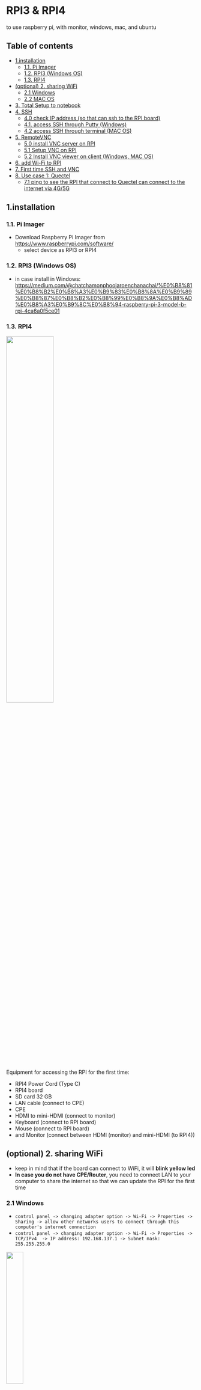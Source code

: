 # RPI3 & RPI4
to use raspberry pi, with monitor, windows, mac, and ubuntu

## Table of contents

<!-- toc -->

- [1.installation](#1installation)
  * [1.1. Pi Imager](#11-pi-imager)
  * [1.2. RPI3 (Windows OS)](#12-rpi3-windows-os)
  * [1.3. RPI4](#13-rpi4)
- [(optional) 2. sharing WiFi](#optional-2-sharing-wifi)
  * [2.1 Windows](#21-windows)
  * [2.2 MAC OS](#22-mac-os)
- [3. Total Setup to notebook](#3-total-setup-to-notebook)
- [4. SSH](#4-ssh)
  * [4.0 check IP address (so that can ssh to the RPI board)](#40-check-ip-address-so-that-can-ssh-to-the-rpi-board)
  * [4.1. access SSH through Putty (Windows)](#41-access-ssh-through-putty-windows)
  * [4.2 access SSH through terminal (MAC OS)](#42-access-ssh-through-terminal-mac-os)
- [5. RemoteVNC](#5-remotevnc)
  * [5.0 install VNC server on RPI](#50-install-vnc-server-on-rpi)
  * [5.1 Setup VNC on RPI](#51-setup-vnc-on-rpi)
  * [5.2 Install VNC viewer on client (Windows, MAC OS)](#52-install-vnc-viewer-on-client-windows-mac-os)
- [6. add Wi-Fi to RPI](#6-add-wi-fi-to-rpi)
- [7. First time SSH and VNC](#7-first-time-ssh-and-vnc)
- [8. Use case 1: Quectel](#8-use-case-1-quectel)
  * [7.1 ping to see the RPI that connect to Quectel can connect to the internet via 4G/5G](#71-ping-to-see-the-rpi-that-connect-to-quectel-can-connect-to-the-internet-via-4g5g)

<!-- tocstop -->

## 1.installation
### 1.1. Pi Imager
- Download Raspberry Pi Imager from https://www.raspberrypi.com/software/
    - select device as RPI3 or RPI4
### 1.2. RPI3 (Windows OS)
- in case install in Windows: https://medium.com/@chatchamonphoojaroenchanachai/%E0%B8%81%E0%B8%B2%E0%B8%A3%E0%B9%83%E0%B8%8A%E0%B9%89%E0%B8%87%E0%B8%B2%E0%B8%99%E0%B8%9A%E0%B8%AD%E0%B8%A3%E0%B9%8C%E0%B8%94-raspberry-pi-3-model-b-rpi-4ca6a0f5ce01
### 1.3. RPI4
<img src="https://github.com/pchat-imm/rpi3/assets/40858099/0552b5d9-acb5-483f-b4fb-3524ccfc9702" width="50%" height="50%"/> <br/> 
Equipment for accessing the RPI for the first time: 

- RPI4 Power Cord (Type C)
- RPI4 board
- SD card 32 GB
- LAN cable (connect to CPE)
- CPE
- HDMI to mini-HDMI (connect to monitor)
- Keyboard (connect to RPI board)
- Mouse (connect to RPI board)
- and Monitor (connect between HDMI (monitor) and mini-HDMI (to RPI4))

## (optional) 2. sharing WiFi
- keep in mind that if the board can connect to WiFi, it will **blink yellow led**
- **In case you do not have CPE/Router**, you need to connect LAN to your computer to share the internet so that we can update the RPI for the first time

### 2.1 Windows
- `control panel -> changing adapter option -> Wi-Fi -> Properties -> Sharing -> allow other networks users to connect through this computer's internet connection`
- `control panel -> changing adapter option -> Wi-Fi -> Properties -> TCP/IPv4 
    -> IP address: 192.168.137.1
    -> Subnet mask: 255.255.255.0`
<img src="https://github.com/pchat-imm/rpi3/assets/40858099/3d8f4c9a-287f-4431-8a7a-48449f931aa8" width="30%" height="30%"/>

### 2.2 MAC OS
- `setting -> WiFi -> TCP/IP: Using DHCP`
and if the connection turns out correct it will show like this
<img src="https://github.com/pchat-imm/rpi3/assets/40858099/cecee855-0056-4700-8d85-b2421ddcdfa0" width="40%" height="40%"/>
<img src="https://github.com/pchat-imm/rpi3/assets/40858099/c02f471f-ba30-4e7e-886e-e369172196ba" width="40%" height="40%"/>
 

## 3. Total Setup to notebook 
input: SD card, LAN to router, power adapter to computer \
<img src="https://github.com/pchat-imm/rpi3/assets/40858099/797e4f5e-98aa-4c91-8722-651dbcf5f473" width="50%" height="50%"/>

- Input: SD card, LAN to router, power adapter to computer
- This is not for first time using the RPI!!! 


## 4. SSH
### 4.0 check IP address (so that can ssh to the RPI board)
- in case your rpi is headless (no monitor), you can connect the rpi to the computer and try to find its ip address. \
```
>> arp -a
? (192.168.1.1) at 14:13:46:ae:3d:38 on en0 ifscope [ethernet]
? (192.168.1.33) at 8:54:bb:e5:18:b9 on en0 ifscope [ethernet]
? (192.168.1.36) at b8:27:eb:2a:da:e9 on en0 ifscope [ethernet]
mdns.mcast.net (224.0.0.251) at 1:0:5e:0:0:fb on en0 ifscope permanent [ethernet]
? (239.255.255.250) at 1:0:5e:7f:ff:fa on en0 ifscope permanent [ethernet]
```
and you may ping every address that is showing \
or tested in `ping raspberrypi.local` and see the address 
```
>> ping raspberrypi.local
PING raspberrypi.local (192.168.1.36): 56 data bytes
64 bytes from 192.168.1.36: icmp_seq=0 ttl=64 time=131.686 ms
64 bytes from 192.168.1.36: icmp_seq=1 ttl=64 time=10.251 ms
64 bytes from 192.168.1.36: icmp_seq=2 ttl=64 time=10.259 ms
64 bytes from 192.168.1.36: icmp_seq=3 ttl=64 time=10.597 ms
```
therefore, the raspberry pi connect to `192.168.1.36` \
when you have address, you can ssh to the rpi

### 4.1. access SSH through Putty (Windows)
<img src="https://github.com/pchat-imm/rpi3/assets/40858099/3d7644c3-a201-4d07-a4e8-b274008c912f" width="35%" height="35%"/>

- IP address: 192.168.1.36, Port: 22, SSH

### 4.2 access SSH through terminal (MAC OS)
my username is `chatchamon`, and password `12345678`
```
>> ssh chatchamon@192.168.1.36
chatchamon@192.168.1.36's password: 
Linux raspberrypi 6.1.21-v7+ #1642 SMP Mon Apr  3 17:20:52 BST 2023 armv7l

The programs included with the Debian GNU/Linux system are free software;
the exact distribution terms for each program are described in the
individual files in /usr/share/doc/*/copyright.

Debian GNU/Linux comes with ABSOLUTELY NO WARRANTY, to the extent
permitted by applicable law.
Last login: Thu Apr  4 08:01:31 2024
chatchamon@raspberrypi:~ $
```

## 5. RemoteVNC 
### 5.0 install VNC server on RPI
```
>> Sudo apt update
>> Sudo apt install realvnc-vnc-server
```
### 5.1 Setup VNC on RPI
in ssh (putty - Windows OS, terminal - MAC OS)
```
>> sudo raspi-config
```
<img src="https://github.com/pchat-imm/rpi3/assets/40858099/169b56dc-170d-4b66-b380-b6bc7574129c" width="40%" height="40%"/>

- `Interface options -> VNC -> enable`
- `Display options -> VNC Resolition -> (max) 1920x1080`
- may need to reboot the RPI through the SSH screen `sudo reboot`

### 5.2 Install VNC viewer on client (Windows, MAC OS)
- download: https://www.realvnc.com/en/connect/download/viewer/
- enter IP address of RPI 
<img src="https://github.com/pchat-imm/rpi3/assets/40858099/1860931d-45c8-4d74-8c62-1b61a7504a9b" width="45%" height="45%"/> 

- when enter the screen, enter username and password. `username: chatchamon, password = 12345678`
- The incomplete network won't show the top tap (including Wi-Fi, Bluetooth, and Battery display) 
<img src="https://github.com/pchat-imm/rpi3/assets/40858099/395a5cf1-d1ae-46ef-aa22-e15bbe3e1898" width="45%" height="45%"/>

- the correct RPI interface will include the top tab
    - can see IP address by hovering above the Wi-Fi icon, or see on VNC program
    - see VNC setup 
<img src="https://github.com/pchat-imm/rpi3/assets/40858099/e98cee5a-3cc5-48c9-95f1-d955f7317832" width="45%" height="45%"/>


## 6. add Wi-Fi to RPI
- change `wpa_supplicant.conf` file
```
chatchamon@raspberrypi:~ $ sudo cat /etc/wpa_supplicant/wpa_supplicant.conf 
```
- inside the wpa_supplicant.conf file
```
ctrl_interface=DIR=/var/run/wpa_supplicant GROUP=netdev
update_config=1
country=TH

network={
 ssid="<WiFi name>"
 psk="<WiFi password>"
 key_mgmt=WPA-PSK

 ssid=”<ssid name>”
 proto=RSN
 key_mgmt=WPA-EAP
 auth_alg=LEAP
 pairwise=CCMP
 group=CCMP
 eap=PEAP
 identity=”<EMPLOYER-ID> -> “your username”
 password=”PASSPHRASE” -> “your password”
 phase2=”auth=MSCHAPV2"
}
```
- (optional) Make the file only readable by root to protect sensitive information.
```
chmod 0600 /etc/wpa_supplicant/wpa_supplicant.conf
```
- Apply new config to the WLAN interface — or else reboot the system
```
wpa_cli -i wlan0 reconfigure
```

## 7. First time collect RPI IP for SSH and VNC
<img src="https://github.com/pchat-imm/rpi3/assets/40858099/19a324ce-2c98-4bff-bfb1-3855d1286cc0" width="50%" height="50%"/> <br/> 
need to have notebook and RPI in the same network, therefore both the laptop and rpi must connect to the same WiFi/LAN
- have CPE with SIM TRUE
- connect RPI and Notebook with WiFi from (the CPE w/SIM TRUE)
- collect IP address of the RPI which shown on the screen (the CPE w/SIM TRUE)
- Notebook VNC to RPI 

then change from commercial sim to other WiFi 
- connect RPI to WiFi
- see new RPI IP address on notebook's VNC
- change notebook to WiFi
- Notebook VNC to new RPI address



## 8. Use case 1: Quectel
![rpi-rpi_quectel](https://github.com/pchat-imm/rpi3/assets/40858099/99c22b8f-624c-4fc1-b2d1-575dd8af914f)
- make RPI connect to internet via 4G/5G using Quectel board. The end result is to be able to ping with 4G/5G using `AT command`, or `wwan0 interface`, or `VNC to the RPI` 
- see Quectel setup info at the repository: https://github.com/pchat-imm/quectel_rm510q_gl 

- see if the RPI can detect hardware connected
```
>> lsusb
Bus 001 Device 005: ID 2c7c:0800 Quectel Wireless Solutions Co., Ltd. RM510Q-GL
Bus 001 Device 004: ID 0424:7800 Microchip Technology, Inc. (formerly SMSC) 
Bus 001 Device 003: ID 0424:2514 Microchip Technology, Inc. (formerly SMSC) USB 2.0 Hub
Bus 001 Device 002: ID 0424:2514 Microchip Technology, Inc. (formerly SMSC) USB 2.0 Hub
Bus 001 Device 001: ID 1d6b:0002 Linux Foundation 2.0 root hub
```
- see if there have driver of the quectel hardware
```
>> lsusb -t
        |__ Port 1: Dev 3, If 0, Class=Hub, Driver=hub/3p, 480M
            |__ Port 1: Dev 4, If 0, Class=Vendor Specific Class, Driver=lan78xx, 480M
            |__ Port 3: Dev 5, If 0, Class=Vendor Specific Class, Driver=option, 480M
            |__ Port 3: Dev 5, If 1, Class=Vendor Specific Class, Driver=option, 480M
            |__ Port 3: Dev 5, If 2, Class=Vendor Specific Class, Driver=option, 480M
            |__ Port 3: Dev 5, If 3, Class=Vendor Specific Class, Driver=option, 480M
            |__ Port 3: Dev 5, If 4, Class=Vendor Specific Class, Driver=qmi_wwan, 480M
```
- get operating mode
```
>> sudo qmicli -d /dev/cdc-wdm0 --dms-get-operating-mode 
[/dev/cdc-wdm0] Operating mode retrieved:
	Mode: 'online'
	HW restricted: 'no'
```
- configure network interface
```
>> sudo ip link set wwan0 down
>> echo 'Y' | sudo tee /sys/class/net/wwan0/qmi/raw_ip
>> sudo ip link set wwan0 up
```
- check modem
```
>> sudo mmcli -L
    /org/freedesktop/ModemManager1/Modem/2 [Quectel] RM510Q-GL
```
- see modem info (check on `Status` section to see if it is already connect to the internet, and see the `Hardware` to check the interface)
```
>> sudo mmcli -m 2
```
- then enable the modem
```
>> sudo mmcli -m 2 -e
```
- then connect to the internet
```
>> sudo qmicli -p -d /dev/cdc-wdm0 --device-open-net='net-raw-ip|net-no-qos-header' --wds-start-network="apn='internet',username='true',password='true'" --client-no-release-cid
```
- as the sim is commercial, we need to config it through AT command at minicom
```
>> sudo minicom -s
```
- and set the `Serial Ports Setup`, to have `Serial Device: /dev/ttyUSB2`, and `Hardware Flow Control: No`
- then `save as dfl`, before `exit`
- at minicom, use AT command
```
## check current network selection (7 is LTE, 13 is 5G)
AT+COPS
+COPS: 0,0,"TRUE-H TRUE-H",13
+COPS: 0,0,"TRUE-H TRUE-H",7  

## Firmware update
AT+QMBNCFG=”Select”,”Row_commercial”
OK

## set RAT to LTE & 5G NR
AT+QNWPREFCFG="mode_pref",LTE:NR5G 	
```
- then reboot the quectel board
```
at+cfun=1,1
OK
RDY
+CPIN: READY
+QUSIM: 1
+CFUN: 1
+QIND: SMS DONE
+QIND: PB DONE
TATE0
OK
OK
OK
+CRSM: 148,8,""
OK
+CEMODE: 2
OK
+QGPS: (1-4),(1-255),(1-3),(100-65535)
OK
+CPMS: "ME",18,127,"ME",18,127,"ME",18,127
OK
+CTZU: (0,1)
OK
+CCLK: "24/01/18,08:58:19+28"
OK
RM510QGLAAR11A03M4G                                                             
OK                                                                              
RM510QGLAAR11A03M4G_01.001.01.001                                               
OK 
```
- activate PDP context and PDP address
```
AT+CGACT=1,1
+CCLK: "24/01/18,08:39:27+28"                                                     OK

AT+CGPADDR=1                                                                    
+CGPADDR: 1,"10.101.133.178" 
OK  
```
- verify network setting
```
AT+CGDCONT?
```
### 7.1 ping to see the RPI that connect to Quectel can connect to the internet via 4G/5G
1. try ping to see if it can connect to the internet
```
at+qping=1,"8.8.8.8"                                               
OK                                          
+QPING: 0,"8.8.8.8",32,78,255
+QPING: 0,"8.8.8.8",32,30,255
+QPING: 0,"8.8.8.8",32,44,255
+QPING: 0,"8.8.8.8",32,51,255
+QPING: 0,4,4,0,30,78,50
```
2. then exit minicom, and you can try ping again with `wwan0` interface
```
ping -I wwan0 -c 5 8.8.8.8
```
3. You may be able to ping in VNC screen that access the RPI
<img src="https://github.com/pchat-imm/rpi3/assets/40858099/b929e263-4e73-4994-a75c-ce410f8847ba" width="45%" height="45%"/>
